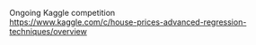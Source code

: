 Ongoing Kaggle competition  
https://www.kaggle.com/c/house-prices-advanced-regression-techniques/overview
